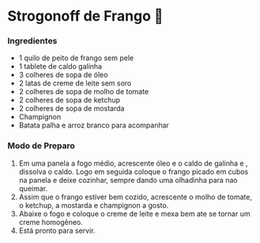 # Strogonoff de Frango :chicken:

### Ingredientes

- 1 quilo de peito de frango sem pele
- 1 tablete de caldo galinha
- 3 colheres de sopa de óleo
- 2 latas de creme de leite sem soro
- 2 colheres de sopa de molho de tomate
- 2 colheres de sopa de ketchup
- 2 colheres de sopa de mostarda
- Champignon
- Batata palha e arroz branco para acompanhar

### Modo de Preparo

1. Em uma panela a fogo médio, acrescente óleo e o caldo de galinha e , dissolva o caldo. Logo em seguida coloque o frango picado em cubos na panela e deixe cozinhar, sempre dando uma olhadinha para nao queimar.
2. Assim que o frango estiver bem cozido, acrescente o molho de tomate, o ketchup, a mostarda e champignon a gosto.
3. Abaixe o fogo e coloque o creme de leite e mexa bem ate se tornar um creme homogêneo.
4. Está pronto para servir.
